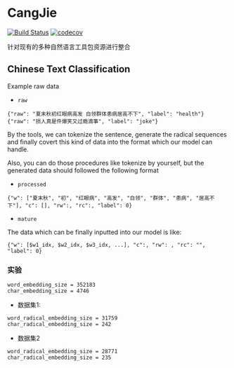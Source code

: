 # CangJie
[![Build Status](https://www.travis-ci.org/tswsxk/CangJie.svg?branch=master)](https://www.travis-ci.org/tswsxk/CangJie)
[![codecov](https://codecov.io/gh/tswsxk/CangJie/branch/master/graph/badge.svg)](https://codecov.io/gh/tswsxk/CangJie)

针对现有的多种自然语言工具包资源进行整合


## Chinese Text Classification

Example raw data

* `raw`

```text
{"raw": "夏末秋初红眼病高发 白领群体患病居高不下", "label": "health"}
{"raw": "损人真是件爆笑又过瘾滴事", "label": "joke"}
```

By the tools, we can tokenize the sentence, generate the radical sequences 
and finally covert this kind of data into the format which our model can handle.

Also, you can do those procedures like tokenize by yourself, but the generated data should followed the following format 

* `processed`

```text
{"w": ["夏末秋", "初", "红眼病", "高发", "白领", "群体", "患病", "居高不下"], "c": [], "rw":, "rc":, "label": 0}
```

* `mature`

The data which can be finally inputted into our model is like:

```text
{"w": [$w1_idx, $w2_idx, $w3_idx, ...], "c":, "rw": , "rc": "", "label": 0}
```

### 实验

```text
word_embedding_size = 352183
char_embedding_size = 4746
```

* 数据集1:

```text
word_radical_embedding_size = 31759
char_radical_embedding_size = 242
```

* 数据集2
```text
word_radical_embedding_size = 28771
char_radical_embedding_size = 235
```

